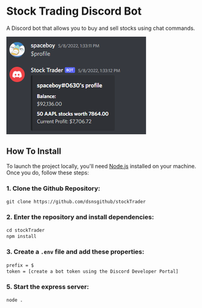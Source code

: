 # Stock Trading Discord Bot

A Discord bot that allows you to buy and sell stocks using chat commands.

![screenshot](https://github.com/dsnsgithub/stockTrader/blob/main/Capture.PNG?raw=true)

## How To Install

To launch the project locally, you'll need [Node.js](https://nodejs.org/en/) installed on your machine. Once you do, follow these steps:

### 1. Clone the Github Repository:
    git clone https://github.com/dsnsgithub/stockTrader

### 2. Enter the repository and install dependencies:
    cd stockTrader
    npm install

### 3. Create a `.env` file and add these properties:
	prefix = $
	token = [create a bot token using the Discord Developer Portal]

### 5. Start the express server:
    node .
